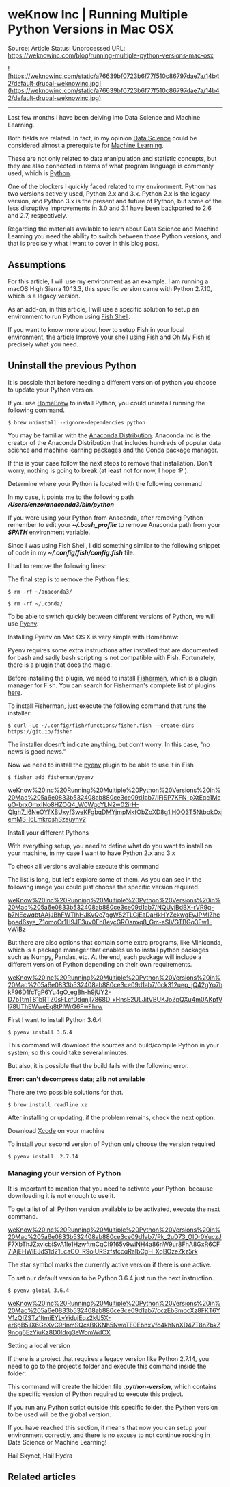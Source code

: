 # weKnow Inc | Running Multiple Python Versions in Mac OSX

Source: Article
Status: Unprocessed
URL: https://weknowinc.com/blog/running-multiple-python-versions-mac-osx

![https://weknowinc.com/static/a76639bf0723b6f77f510c86797dae7a/14b42/default-drupal-weknowinc.jpg](https://weknowinc.com/static/a76639bf0723b6f77f510c86797dae7a/14b42/default-drupal-weknowinc.jpg)

---

Last few months I have been delving into Data Science and Machine Learning.

Both fields are related. In fact, in my opinion [Data Science](https://en.wikipedia.org/wiki/Data_science) could be considered almost a prerequisite for [Machine Learning](https://en.wikipedia.org/wiki/Machine_learning).

These are not only related to data manipulation and statistic concepts, but they are also connected in terms of what program language is commonly used, which is [Python](https://www.python.org/).

One of the blockers I quickly faced related to my environment. Python has two versions actively used, Python 2.x and 3.x. Python 2.x is the legacy version, and Python 3.x is the present and future of Python, but some of the less disruptive improvements in 3.0 and 3.1 have been backported to 2.6 and 2.7, respectively.

Regarding the materials available to learn about Data Science and Machine Learning you need the ability to switch between those Python versions, and that is precisely what I want to cover in this blog post.

## Assumptions

For this article, I will use my environment as an example. I am running a macOS High Sierra 10.13.3, this specific version came with Python 2.7.10, which is a legacy version.

As an add-on, in this article, I will use a specific solution to setup an environment to run Python using [Fish Shell](https://fishshell.com/).

If you want to know more about how to setup Fish in your local environment, the article [Improve your shell using Fish and Oh My Fish](https://jmolivas.weknowinc.com/improve-your-shell-using-fish-and-oh-my-fish) is precisely what you need.

## Uninstall the previous Python

It is possible that before needing a different version of python you choose to update your Python version.

If you use [HomeBrew](https://brew.sh/) to install Python, you could uninstall running the following command.

```
$ brew uninstall --ignore-dependencies python
```

You may be familiar with the [Anaconda Distribution](https://www.anaconda.com/). Anaconda Inc is the creator of the Anaconda Distribution that includes hundreds of popular data science and machine learning packages and the Conda package manager.

If this is your case follow the next steps to remove that installation. Don't worry, nothing is going to break (at least not for now, I hope :P ).

Determine where your Python is located with the following command

In my case, it points me to the following path ***/Users/******enzo******/anaconda3/bin/python***

If you were using your Python from Anaconda, after removing Python remember to edit your ***~/.bash_profile*** to remove Anaconda path from your ***$PATH*** environment variable.

Since I was using Fish Shell, I did something similar to the following snippet of code in my ***~/.config/fish/config.fish*** file.

I had to remove the following lines:

The final step is to remove the Python files:

```
$ rm -rf ~/anaconda3/

$ rm -rf ~/.conda/
```

To be able to switch quickly between different versions of Python, we will use [Pyenv](https://github.com/pyenv/pyenv).

Installing Pyenv on Mac OS X is very simple with Homebrew:

Pyenv requires some extra instructions after installed that are documented for bash and sadly bash scripting is not compatible with Fish. Fortunately, there is a plugin that does the magic.

Before installing the plugin, we need to install [Fisherman](https://github.com/fisherman/fisherman), which is a plugin manager for Fish. You can search for Fisherman's complete list of plugins [here](https://fisherman.github.io/).

To install Fisherman, just execute the following command that runs the installer:

```
$ curl -Lo ~/.config/fish/functions/fisher.fish --create-dirs https://git.io/fisher
```

The installer doesn’t indicate anything, but don’t worry. In this case, "no news is good news."

Now we need to install the [pyenv](https://github.com/fisherman/pyenv) plugin to be able to use it in Fish

```
$ fisher add fisherman/pyenv
```

[weKnow%20Inc%20Running%20Multiple%20Python%20Versions%20in%20Mac%205a6e0833b532408ab880ce3ce09d1ab7/iFjSP7KFN_pXtEqc1McuO-brxOmxINo8HZOQ4_W0WgoYLN2w02irH-Qlgh7_i6NeOYfXBUxyf3weKFgbqDMYjmpMkfObZoXD8g1lHOO3T5NtbpkOxjemMS-I6LmkroshSzauynv2](weKnow%20Inc%20Running%20Multiple%20Python%20Versions%20in%20Mac%205a6e0833b532408ab880ce3ce09d1ab7/iFjSP7KFN_pXtEqc1McuO-brxOmxINo8HZOQ4_W0WgoYLN2w02irH-Qlgh7_i6NeOYfXBUxyf3weKFgbqDMYjmpMkfObZoXD8g1lHOO3T5NtbpkOxjemMS-I6LmkroshSzauynv2)

Install your different Pythons

With everything setup, you need to define what do you want to install on your machine, in my case I want to have Python 2.x and 3.x

To check all versions available execute this command

The list is long, but let's explore some of them. As you can see in the following image you could just choose the specific version required.

[weKnow%20Inc%20Running%20Multiple%20Python%20Versions%20in%20Mac%205a6e0833b532408ab880ce3ce09d1ab7/NQUyjBdBX-rVR9g-b7NEcwqbtAAjJBhFWTIhHJKvQe7pgW52TLCjEaDaHkHYZekwgEyJPMlZhcbped6sye_Z1omoCr1H9JF3uv0Eh8eycGROanxq8_Gm-aSIVGTBGq3Fw1-vWiBz](weKnow%20Inc%20Running%20Multiple%20Python%20Versions%20in%20Mac%205a6e0833b532408ab880ce3ce09d1ab7/NQUyjBdBX-rVR9g-b7NEcwqbtAAjJBhFWTIhHJKvQe7pgW52TLCjEaDaHkHYZekwgEyJPMlZhcbped6sye_Z1omoCr1H9JF3uv0Eh8eycGROanxq8_Gm-aSIVGTBGq3Fw1-vWiBz)

But there are also options that contain some extra programs, like Miniconda, which is a package manager that enables us to install python packages such as Numpy, Pandas, etc. At the end, each package will include a different version of Python depending on their own requirements.

[weKnow%20Inc%20Running%20Multiple%20Python%20Versions%20in%20Mac%205a6e0833b532408ab880ce3ce09d1ab7/0ck312uep_jQ42gYo7hkF96D1fcTgP6Yu4gO_eg8h-h9jUY2-D7bTtmT81bRTZ0sFLcfDdqnjl7868D_xHnsE2ULJitVBUKJoZpQXu4m0AKpfVl78UThEWweEq8tPlWrG6FwFhrw](weKnow%20Inc%20Running%20Multiple%20Python%20Versions%20in%20Mac%205a6e0833b532408ab880ce3ce09d1ab7/0ck312uep_jQ42gYo7hkF96D1fcTgP6Yu4gO_eg8h-h9jUY2-D7bTtmT81bRTZ0sFLcfDdqnjl7868D_xHnsE2ULJitVBUKJoZpQXu4m0AKpfVl78UThEWweEq8tPlWrG6FwFhrw)

First I want to install Python 3.6.4

```
$ pyenv install 3.6.4
```

This command will download the sources and build/compile Python in your system, so this could take several minutes.

But also, it is possible that the build fails with the following error.

**Error: can't decompress data; zlib not available**

There are two possible solutions for that.

```
$ brew install readline xz
```

After installing or updating, if the problem remains, check the next option.

Download [Xcode](https://developer.apple.com/xcode/) on your machine

To install your second version of Python only choose the version required

```
$ pyenv install  2.7.14
```

### Managing your version of Python

It is important to mention that you need to activate your Python, because downloading it is not enough to use it.

To get a list of all Python version available to be activated, execute the next command.

[weKnow%20Inc%20Running%20Multiple%20Python%20Versions%20in%20Mac%205a6e0833b532408ab880ce3ce09d1ab7/Pk_2uD73_OIDr0YuczJF7XbThJZxvlcbiSvA1le1HzwftmCqCI9165v9wiNH4a86nW9ur8FhA8GxR6CF7iAjEHWlEJdS1d21LcaCO_R9oiURSzfsfccqRaIbCgH_XqBOzeZkz5rk](weKnow%20Inc%20Running%20Multiple%20Python%20Versions%20in%20Mac%205a6e0833b532408ab880ce3ce09d1ab7/Pk_2uD73_OIDr0YuczJF7XbThJZxvlcbiSvA1le1HzwftmCqCI9165v9wiNH4a86nW9ur8FhA8GxR6CF7iAjEHWlEJdS1d21LcaCO_R9oiURSzfsfccqRaIbCgH_XqBOzeZkz5rk)

The star symbol marks the currently active version if there is one active.

To set our default version to be Python 3.6.4 just run the next instruction.

```
$ pyenv global 3.6.4
```

[weKnow%20Inc%20Running%20Multiple%20Python%20Versions%20in%20Mac%205a6e0833b532408ab880ce3ce09d1ab7/cczEb3mocXz8FKT6YV1zQIZSTz1ltmiEYLvYidujEqz2kU5X-er6pB5ilX6GbXvC9rlnmSQcsBKKNh5NwoTE0EbnxVfo4khNnXD47T8nZbkZ9ncg6EzYiuKz8D0Idrg3eWomWdCX](weKnow%20Inc%20Running%20Multiple%20Python%20Versions%20in%20Mac%205a6e0833b532408ab880ce3ce09d1ab7/cczEb3mocXz8FKT6YV1zQIZSTz1ltmiEYLvYidujEqz2kU5X-er6pB5ilX6GbXvC9rlnmSQcsBKKNh5NwoTE0EbnxVfo4khNnXD47T8nZbkZ9ncg6EzYiuKz8D0Idrg3eWomWdCX)

Setting a local version

If there is a project that requires a legacy version like Python 2.7.14, you need to go to the project’s folder and execute this command inside the folder:

This command will create the hidden file ***.python-version***, which contains the specific version of Python required to execute this project.

If you run any Python script outside this specific folder, the Python version to be used will be the global version.

If you have reached this section, it means that now you can setup your environment correctly, and there is no excuse to not continue rocking in Data Science or Machine Learning!

Hail Skynet, Hail Hydra

## Related articles